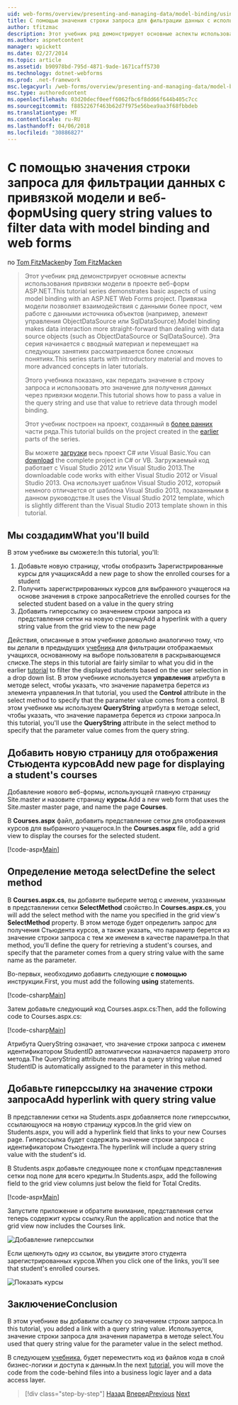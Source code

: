 ```yaml
---
uid: web-forms/overview/presenting-and-managing-data/model-binding/using-query-string-values-to-retrieve-data
title: С помощью значения строки запроса для фильтрации данных с использованием привязки модели и веб-формы | Документы Microsoft
author: tfitzmac
description: Этот учебник ряд демонстрирует основные аспекты использования привязки модели в проекте веб-форм ASP.NET. Привязка модели позволяет взаимодействия с данными дополнительные прямые-...
ms.author: aspnetcontent
manager: wpickett
ms.date: 02/27/2014
ms.topic: article
ms.assetid: b90978bd-795d-4871-9ade-1671caff5730
ms.technology: dotnet-webforms
ms.prod: .net-framework
msc.legacyurl: /web-forms/overview/presenting-and-managing-data/model-binding/using-query-string-values-to-retrieve-data
msc.type: authoredcontent
ms.openlocfilehash: 03d20decf0eeff6062fbc6f8dd66f644b405c7cc
ms.sourcegitcommit: f8852267f463b62d7f975e56bea9aa3f68fbbdeb
ms.translationtype: MT
ms.contentlocale: ru-RU
ms.lasthandoff: 04/06/2018
ms.locfileid: "30886827"
---
```

<a name="using-query-string-values-to-filter-data-with-model-binding-and-web-forms"></a><span data-ttu-id="4bb68-104">С помощью значения строки запроса для фильтрации данных с привязкой модели и веб-форм</span><span class="sxs-lookup"><span data-stu-id="4bb68-104">Using query string values to filter data with model binding and web forms</span></span>
====================
<span data-ttu-id="4bb68-105">по [Tom FitzMacken](https://github.com/tfitzmac)</span><span class="sxs-lookup"><span data-stu-id="4bb68-105">by [Tom FitzMacken](https://github.com/tfitzmac)</span></span>

> <span data-ttu-id="4bb68-106">Этот учебник ряд демонстрирует основные аспекты использования привязки модели в проекте веб-форм ASP.NET.</span><span class="sxs-lookup"><span data-stu-id="4bb68-106">This tutorial series demonstrates basic aspects of using model binding with an ASP.NET Web Forms project.</span></span> <span data-ttu-id="4bb68-107">Привязка модели позволяет взаимодействия с данными более прост, чем работе с данными источника объектов (например, элемент управления ObjectDataSource или SqlDataSource).</span><span class="sxs-lookup"><span data-stu-id="4bb68-107">Model binding makes data interaction more straight-forward than dealing with data source objects (such as ObjectDataSource or SqlDataSource).</span></span> <span data-ttu-id="4bb68-108">Эта серия начинается с вводный материал и перемещает на следующих занятиях рассматривается более сложных понятиях.</span><span class="sxs-lookup"><span data-stu-id="4bb68-108">This series starts with introductory material and moves to more advanced concepts in later tutorials.</span></span>
> 
> <span data-ttu-id="4bb68-109">Этого учебника показано, как передать значение в строку запроса и использовать это значение для получения данных через привязки модели.</span><span class="sxs-lookup"><span data-stu-id="4bb68-109">This tutorial shows how to pass a value in the query string and use that value to retrieve data through model binding.</span></span>
> 
> <span data-ttu-id="4bb68-110">Этот учебник построен на проект, созданный в [более ранних](retrieving-data.md) части ряда.</span><span class="sxs-lookup"><span data-stu-id="4bb68-110">This tutorial builds on the project created in the [earlier](retrieving-data.md) parts of the series.</span></span>
> 
> <span data-ttu-id="4bb68-111">Вы можете [загрузки](https://go.microsoft.com/fwlink/?LinkId=286116) весь проект C# или Visual Basic.</span><span class="sxs-lookup"><span data-stu-id="4bb68-111">You can [download](https://go.microsoft.com/fwlink/?LinkId=286116) the complete project in C# or VB.</span></span> <span data-ttu-id="4bb68-112">Загружаемый код работает с Visual Studio 2012 или Visual Studio 2013.</span><span class="sxs-lookup"><span data-stu-id="4bb68-112">The downloadable code works with either Visual Studio 2012 or Visual Studio 2013.</span></span> <span data-ttu-id="4bb68-113">Она использует шаблон Visual Studio 2012, который немного отличается от шаблона Visual Studio 2013, показанными в данном руководстве.</span><span class="sxs-lookup"><span data-stu-id="4bb68-113">It uses the Visual Studio 2012 template, which is slightly different than the Visual Studio 2013 template shown in this tutorial.</span></span>


## <a name="what-youll-build"></a><span data-ttu-id="4bb68-114">Мы создадим</span><span class="sxs-lookup"><span data-stu-id="4bb68-114">What you'll build</span></span>

<span data-ttu-id="4bb68-115">В этом учебнике вы сможете:</span><span class="sxs-lookup"><span data-stu-id="4bb68-115">In this tutorial, you'll:</span></span>

1. <span data-ttu-id="4bb68-116">Добавьте новую страницу, чтобы отобразить Зарегистрированные курсы для учащихся</span><span class="sxs-lookup"><span data-stu-id="4bb68-116">Add a new page to show the enrolled courses for a student</span></span>
2. <span data-ttu-id="4bb68-117">Получить зарегистрированных курсов для выбранного учащегося на основе значения в строке запроса</span><span class="sxs-lookup"><span data-stu-id="4bb68-117">Retrieve the enrolled courses for the selected student based on a value in the query string</span></span>
3. <span data-ttu-id="4bb68-118">Добавить гиперссылку со значением строки запроса из представления сетки на новую страницу</span><span class="sxs-lookup"><span data-stu-id="4bb68-118">Add a hyperlink with a query string value from the grid view to the new page</span></span>

<span data-ttu-id="4bb68-119">Действия, описанные в этом учебнике довольно аналогично тому, что вы делали в предыдущих [учебника](sorting-paging-and-filtering-data.md) для фильтрации отображаемых учащихся, основанному на выборе пользователя в раскрывающемся списке.</span><span class="sxs-lookup"><span data-stu-id="4bb68-119">The steps in this tutorial are fairly similar to what you did in the earlier [tutorial](sorting-paging-and-filtering-data.md) to filter the displayed students based on the user selection in a drop down list.</span></span> <span data-ttu-id="4bb68-120">В этом учебнике используется **управления** атрибута в методе select, чтобы указать, что значение параметра берется из элемента управления.</span><span class="sxs-lookup"><span data-stu-id="4bb68-120">In that tutorial, you used the **Control** attribute in the select method to specify that the parameter value comes from a control.</span></span> <span data-ttu-id="4bb68-121">В этом учебнике мы используем **QueryString** атрибута в методе select, чтобы указать, что значение параметра берется из строки запроса.</span><span class="sxs-lookup"><span data-stu-id="4bb68-121">In this tutorial, you'll use the **QueryString** attribute in the select method to specify that the parameter value comes from the query string.</span></span>

## <a name="add-new-page-for-displaying-a-students-courses"></a><span data-ttu-id="4bb68-122">Добавить новую страницу для отображения Стьюдента курсов</span><span class="sxs-lookup"><span data-stu-id="4bb68-122">Add new page for displaying a student's courses</span></span>

<span data-ttu-id="4bb68-123">Добавление нового веб-формы, использующей главную страницу Site.master и назовите страницу **курсы**.</span><span class="sxs-lookup"><span data-stu-id="4bb68-123">Add a new web form that uses the Site.master master page, and name the page **Courses**.</span></span>

<span data-ttu-id="4bb68-124">В **Courses.aspx** файл, добавить представление сетки для отображения курсов для выбранного учащегося.</span><span class="sxs-lookup"><span data-stu-id="4bb68-124">In the **Courses.aspx** file, add a grid view to display the courses for the selected student.</span></span>

[!code-aspx[Main](using-query-string-values-to-retrieve-data/samples/sample1.aspx)]

## <a name="define-the-select-method"></a><span data-ttu-id="4bb68-125">Определение метода select</span><span class="sxs-lookup"><span data-stu-id="4bb68-125">Define the select method</span></span>

<span data-ttu-id="4bb68-126">В **Courses.aspx.cs**, вы добавите выберите метод с именем, указанным в представлении сетки **SelectMethod** свойство.</span><span class="sxs-lookup"><span data-stu-id="4bb68-126">In **Courses.aspx.cs**, you will add the select method with the name you specified in the grid view's **SelectMethod** property.</span></span> <span data-ttu-id="4bb68-127">В этом методе будет определить запрос для получения Стьюдента курсов, а также указать, что параметр берется из значение строки запроса с тем же именем в качестве параметра.</span><span class="sxs-lookup"><span data-stu-id="4bb68-127">In that method, you'll define the query for retrieving a student's courses, and specify that the parameter comes from a query string value with the same name as the parameter.</span></span>

<span data-ttu-id="4bb68-128">Во-первых, необходимо добавить следующие **с помощью** инструкции.</span><span class="sxs-lookup"><span data-stu-id="4bb68-128">First, you must add the following **using** statements.</span></span>

[!code-csharp[Main](using-query-string-values-to-retrieve-data/samples/sample2.cs)]

<span data-ttu-id="4bb68-129">Затем добавьте следующий код Courses.aspx.cs:</span><span class="sxs-lookup"><span data-stu-id="4bb68-129">Then, add the following code to Courses.aspx.cs:</span></span>

[!code-csharp[Main](using-query-string-values-to-retrieve-data/samples/sample3.cs)]

<span data-ttu-id="4bb68-130">Атрибута QueryString означает, что значение строки запроса с именем идентификатором StudentID автоматически назначается параметр этого метода.</span><span class="sxs-lookup"><span data-stu-id="4bb68-130">The QueryString attribute means that a query string value named StudentID is automatically assigned to the parameter in this method.</span></span>

## <a name="add-hyperlink-with-query-string-value"></a><span data-ttu-id="4bb68-131">Добавьте гиперссылку на значение строки запроса</span><span class="sxs-lookup"><span data-stu-id="4bb68-131">Add hyperlink with query string value</span></span>

<span data-ttu-id="4bb68-132">В представлении сетки на Students.aspx добавляется поле гиперссылки, ссылающуюся на новую страницу курсов.</span><span class="sxs-lookup"><span data-stu-id="4bb68-132">In the grid view on Students.aspx, you will add a hyperlink field that links to your new Courses page.</span></span> <span data-ttu-id="4bb68-133">Гиперссылка будет содержать значение строки запроса с идентификатором Стьюдента.</span><span class="sxs-lookup"><span data-stu-id="4bb68-133">The hyperlink will include a query string value with the student's id.</span></span>

<span data-ttu-id="4bb68-134">В Students.aspx добавьте следующее поле к столбцам представления сетки под поле для всего кредиты.</span><span class="sxs-lookup"><span data-stu-id="4bb68-134">In Students.aspx, add the following field to the grid view columns just below the field for Total Credits.</span></span>

[!code-aspx[Main](using-query-string-values-to-retrieve-data/samples/sample4.aspx?highlight=7-8)]

<span data-ttu-id="4bb68-135">Запустите приложение и обратите внимание, представления сетки теперь содержит курсы ссылку.</span><span class="sxs-lookup"><span data-stu-id="4bb68-135">Run the application and notice that the grid view now includes the Courses link.</span></span>

![Добавление гиперссылки](using-query-string-values-to-retrieve-data/_static/image1.png)

<span data-ttu-id="4bb68-137">Если щелкнуть одну из ссылок, вы увидите этого студента зарегистрированных курсов.</span><span class="sxs-lookup"><span data-stu-id="4bb68-137">When you click one of the links, you'll see that student's enrolled courses.</span></span>

![Показать курсы](using-query-string-values-to-retrieve-data/_static/image2.png)

## <a name="conclusion"></a><span data-ttu-id="4bb68-139">Заключение</span><span class="sxs-lookup"><span data-stu-id="4bb68-139">Conclusion</span></span>

<span data-ttu-id="4bb68-140">В этом учебнике вы добавили ссылку со значением строки запроса.</span><span class="sxs-lookup"><span data-stu-id="4bb68-140">In this tutorial, you added a link with a query string value.</span></span> <span data-ttu-id="4bb68-141">Используется, значение строки запроса для значения параметра в методе select.</span><span class="sxs-lookup"><span data-stu-id="4bb68-141">You used that query string value for the parameter value in the select method.</span></span>

<span data-ttu-id="4bb68-142">В следующем [учебника](adding-business-logic-layer.md), будет переместить код из файлов кода в слой бизнес-логики и доступа к данным.</span><span class="sxs-lookup"><span data-stu-id="4bb68-142">In the next [tutorial](adding-business-logic-layer.md), you will move the code from the code-behind files into a business logic layer and a data access layer.</span></span>

> [!div class="step-by-step"]
> <span data-ttu-id="4bb68-143">[Назад](integrating-jquery-ui.md)
> [Вперед](adding-business-logic-layer.md)</span><span class="sxs-lookup"><span data-stu-id="4bb68-143">[Previous](integrating-jquery-ui.md)
[Next](adding-business-logic-layer.md)</span></span>
